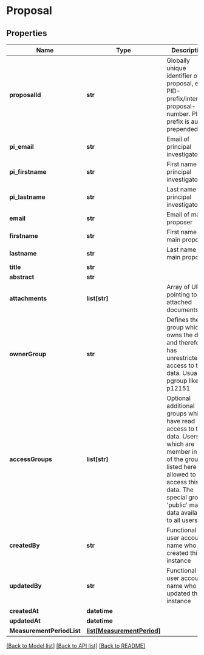 # Proposal

## Properties
Name | Type | Description | Notes
------------ | ------------- | ------------- | -------------
**proposalId** | **str** | Globally unique identifier of a proposal, eg. PID-prefix/internal-proposal-number. PID prefix is auto prepended | 
**pi_email** | **str** | Email of principal investigator | [optional] 
**pi_firstname** | **str** | First name of principal investigator | [optional] 
**pi_lastname** | **str** | Last name of principal investigator | [optional] 
**email** | **str** | Email of main proposer | 
**firstname** | **str** | First name of main proposer | [optional] 
**lastname** | **str** | Last name of main proposer | [optional] 
**title** | **str** |  | [optional] 
**abstract** | **str** |  | [optional] 
**attachments** | **list[str]** | Array of URLs pointing to attached documents | [optional] 
**ownerGroup** | **str** | Defines the group which owns the data, and therefore has unrestricted access to this data. Usually a pgroup like p12151 | 
**accessGroups** | **list[str]** | Optional additional groups which have read access to the data. Users which are member in one of the groups listed here are allowed to access this data. The special group &#39;public&#39; makes data available to all users | [optional] 
**createdBy** | **str** | Functional or user account name who created this instance | [optional] 
**updatedBy** | **str** | Functional or user account name who last updated this instance | [optional] 
**createdAt** | **datetime** |  | [optional] 
**updatedAt** | **datetime** |  | [optional] 
**MeasurementPeriodList** | [**list[MeasurementPeriod]**](MeasurementPeriod.md) |  | [optional] 

[[Back to Model list]](../README.md#documentation-for-models) [[Back to API list]](../README.md#documentation-for-api-endpoints) [[Back to README]](../README.md)


